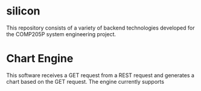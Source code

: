 # silicon

This repository consists of a variety of backend technologies developed for the COMP205P system engineering project.

# Chart Engine
This software receives a GET request from a REST request and generates a chart based on the GET request. The engine currently supports 
